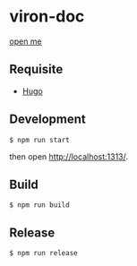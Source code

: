 # viron-doc

[open me](https://cam-inc.github.io/viron-doc/)

## Requisite

- [Hugo](https://gohugo.io/getting-started/installing/)

## Development

```
$ npm run start
```

then open [http://localhost:1313/](http://localhost:1313/).

## Build

```
$ npm run build
```

## Release

```
$ npm run release
```
